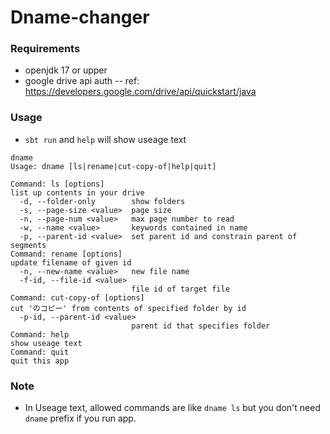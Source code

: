 # Dname-changer 

### Requirements 


- openjdk 17 or upper
- google drive api auth
    -- ref: https://developers.google.com/drive/api/quickstart/java

### Usage

- `sbt run` and `help` will show useage text

```
dname
Usage: dname [ls|rename|cut-copy-of|help|quit]

Command: ls [options]
list up contents in your drive
  -d, --folder-only        show folders
  -s, --page-size <value>  page size
  -n, --page-num <value>   max page number to read
  -w, --name <value>       keywords contained in name
  -p, --parent-id <value>  set parent id and constrain parent of segments
Command: rename [options]
update filename of given id
  -n, --new-name <value>   new file name
  -f-id, --file-id <value>
                           file id of target file
Command: cut-copy-of [options]
cut 'のコピー' from contents of specified folder by id
  -p-id, --parent-id <value>
                           parent id that specifies folder
Command: help
show useage text
Command: quit
quit this app
```

### Note 
    

- In Useage text, allowed commands are like `dname ls` but you don't need `dname` prefix if you run app.

